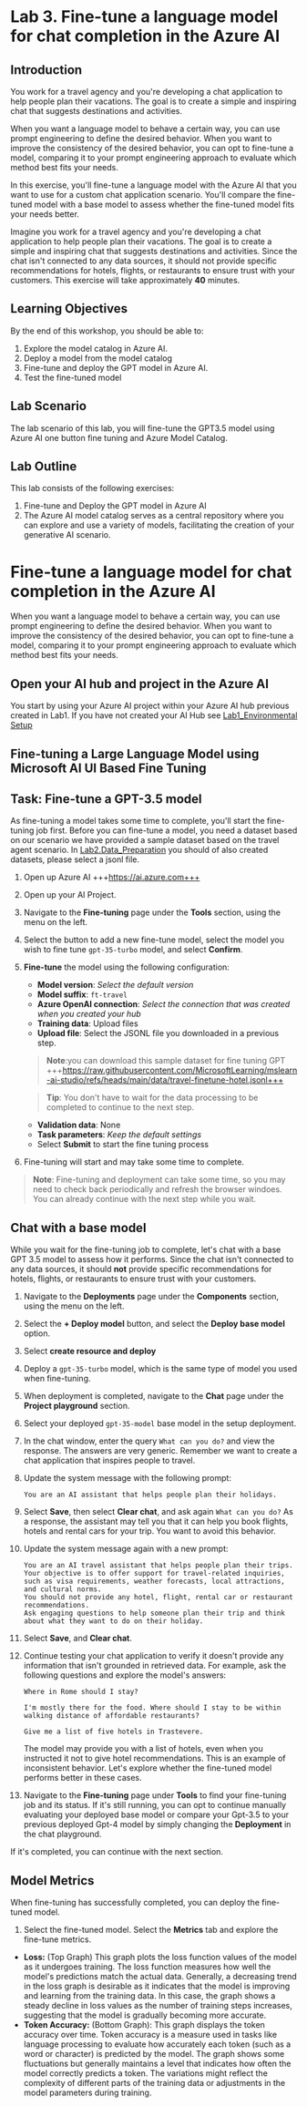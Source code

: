 # Lab 3. Fine-tune a language model for chat completion in the Azure AI

## Introduction

You work for a travel agency and you're developing a chat application to help people plan their vacations. The goal is to create a simple and inspiring chat that suggests destinations and activities.

When you want a language model to behave a certain way, you can use prompt engineering to define the desired behavior. When you want to improve the consistency of the desired behavior, you can opt to fine-tune a model, comparing it to your prompt engineering approach to evaluate which method best fits your needs.

In this exercise, you'll fine-tune a language model with the Azure AI that you want to use for a custom chat application scenario. You'll compare the fine-tuned model with a base model to assess whether the fine-tuned model fits your needs better.

Imagine you work for a travel agency and you're developing a chat application to help people plan their vacations. The goal is to create a simple and inspiring chat that suggests destinations and activities. Since the chat isn't connected to any data sources, it should not provide specific recommendations for hotels, flights, or restaurants to ensure trust with your customers.
This exercise will take approximately **40** minutes.


## Learning Objectives
By the end of this workshop, you should be able to:
1. Explore the model catalog in Azure AI.
1. Deploy a model from the model catalog
1. Fine-tune and deploy the GPT model in Azure AI.
1. Test the fine-tuned model

## Lab Scenario
The lab scenario of this lab, you will fine-tune the GPT3.5 model using Azure AI one button fine tuning and Azure Model Catalog.

## Lab Outline
This lab consists of the following exercises:
1. Fine-tune and Deploy the GPT model in Azure AI
1. The Azure AI model catalog serves as a central repository where you can explore and use a variety of models, facilitating the creation of your generative AI scenario.

# Fine-tune a language model for chat completion in the Azure AI

When you want a language model to behave a certain way, you can use prompt engineering to define the desired behavior. When you want to improve the consistency of the desired behavior, you can opt to fine-tune a model, comparing it to your prompt engineering approach to evaluate which method best fits your needs.

## Open your AI hub and project in the Azure AI

You start by using your Azure AI project within your Azure AI hub previous created in Lab1. If you have not created your AI Hub see [Lab1_Environmental Setup](../Lab1_Environment_Setup/readme.md)


## Fine-tuning a Large Language Model using Microsoft AI UI Based Fine Tuning 

## Task: Fine-tune a GPT-3.5 model

As fine-tuning a model takes some time to complete, you'll start the fine-tuning job first. Before you can fine-tune a model, you need a dataset based on our scenario we have provided a sample dataset based on the travel agent scenario. In [Lab2.Data_Preparation](../Lab2_Data_Preparation/readme.md) you should of also created datasets, please select a jsonl file.


1. Open up Azure AI +++https://ai.azure.com+++
1. Open up your AI Project.
1. Navigate to the **Fine-tuning** page under the **Tools** section, using the menu on the left.
1. Select the button to add a new fine-tune model, select the model you wish to fine tune `gpt-35-turbo` model, and select **Confirm**.
1. **Fine-tune** the model using the following configuration:
    - **Model version**: *Select the default version*
    - **Model suffix**: `ft-travel`
    - **Azure OpenAI connection**: *Select the connection that was created when you created your hub*
    - **Training data**: Upload files
    - **Upload file**: Select the JSONL file you downloaded in a previous step.
    
    > **Note**:you can download this sample dataset for fine tuning GPT +++https://raw.githubusercontent.com/MicrosoftLearning/mslearn-ai-studio/refs/heads/main/data/travel-finetune-hotel.jsonl+++
    
    > **Tip**: You don't have to wait for the data processing to be completed to continue to the next step.

    - **Validation data**: None
    - **Task parameters**: *Keep the default settings*
    - Select **Submit** to start the fine tuning process

1. Fine-tuning will start and may take some time to complete.

> **Note**:
> Fine-tuning and deployment can take some time, so you may need to check back periodically and refresh the browser windoes. You can already continue with the next step while you wait.

## Chat with a base model

While you wait for the fine-tuning job to complete, let's chat with a base GPT 3.5 model to assess how it performs. Since the chat isn't connected to any data sources, it should **not** provide specific recommendations for hotels, flights, or restaurants to ensure trust with your customers.

1. Navigate to the **Deployments** page under the **Components** section, using the menu on the left.
1. Select the **+ Deploy model** button, and select the **Deploy base model** option.
1. Select **create resource and deploy** 
1. Deploy a `gpt-35-turbo` model, which is the same type of model you used when fine-tuning.
1. When deployment is completed, navigate to the **Chat** page under the **Project playground** section.
1. Select your deployed `gpt-35-model` base model in the setup deployment.
1. In the chat window, enter the query `What can you do?` and view the response.
    The answers are very generic. Remember we want to create a chat application that inspires people to travel.
1. Update the system message with the following prompt:
    ```
    You are an AI assistant that helps people plan their holidays.
    ```
1. Select **Save**, then select **Clear chat**, and ask again `What can you do?`
    As a response, the assistant may tell you that it can help you book flights, hotels and rental cars for your trip. You want to avoid this behavior.
1. Update the system message again with a new prompt:

    ```
    You are an AI travel assistant that helps people plan their trips. Your objective is to offer support for travel-related inquiries, such as visa requirements, weather forecasts, local attractions, and cultural norms.
    You should not provide any hotel, flight, rental car or restaurant recommendations.
    Ask engaging questions to help someone plan their trip and think about what they want to do on their holiday.
    ```

1. Select **Save**, and **Clear chat**.
1. Continue testing your chat application to verify it doesn't provide any information that isn't grounded in retrieved data. For example, ask the following questions and explore the model's answers:
   
     `Where in Rome should I stay?`
    
    `I'm mostly there for the food. Where should I stay to be within walking distance of affordable restaurants?`
    
    `Give me a list of five hotels in Trastevere.`

    The model may provide you with a list of hotels, even when you instructed it not to give hotel recommendations. This is an example of inconsistent behavior. Let's explore whether the fine-tuned model performs better in these cases.

1. Navigate to the **Fine-tuning** page under **Tools** to find your fine-tuning job and its status. If it's still running, you can opt to continue manually evaluating your deployed base model or compare your Gpt-3.5 to your previous deployed Gpt-4 model by simply changing the **Deployment** in the chat playground. 

If it's completed, you can continue with the next section.

## Model Metrics
When fine-tuning has successfully completed, you can deploy the fine-tuned model.

1. Select the fine-tuned model. Select the **Metrics** tab and explore the fine-tune metrics.

- **Loss:** (Top Graph) This graph plots the loss function values of the model as it undergoes training. The loss function measures how well the model's predictions match the actual data. Generally, a decreasing trend in the loss graph is desirable as it indicates that the model is improving and learning from the training data. In this case, the graph shows a steady decline in loss values as the number of training steps increases, suggesting that the model is gradually becoming more accurate.
- **Token Accuracy:** (Bottom Graph): This graph displays the token accuracy over time. Token accuracy is a measure used in tasks like language processing to evaluate how accurately each token (such as a word or character) is predicted by the model. The graph shows some fluctuations but generally maintains a level that indicates how often the model correctly predicts a token. The variations might reflect the complexity of different parts of the training data or adjustments in the model parameters during training.

